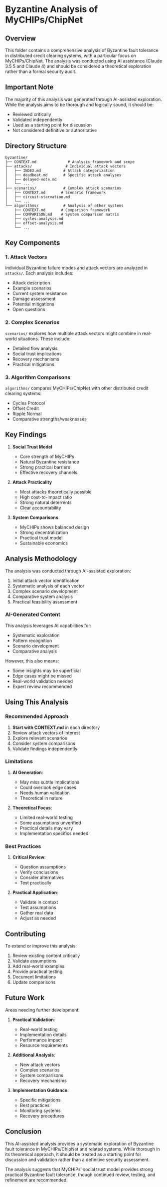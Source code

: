 # Byzantine Analysis of MyCHIPs/ChipNet

## Overview
This folder contains a comprehensive analysis of Byzantine fault tolerance in distributed credit clearing systems, with a particular focus on MyCHIPs/ChipNet. The analysis was conducted using AI assistance (Claude 3.5 5 and Claude 4) and should be considered a theoretical exploration rather than a formal security audit.

## Important Note
The majority of this analysis was generated through AI-assisted exploration. While the analysis aims to be thorough and logically sound, it should be:
- Reviewed critically
- Validated independently
- Used as a starting point for discussion
- Not considered definitive or authoritative

## Directory Structure

```
byzantine/
├── CONTEXT.md              # Analysis framework and scope
├── attacks/               # Individual attack vectors
│   ├── INDEX.md          # Attack categorization
│   ├── deadbeat.md       # Specific attack analyses
│   ├── delayed-vote.md
│   └── ...
├── scenarios/            # Complex attack scenarios
│   ├── CONTEXT.md       # Scenario framework
│   ├── circuit-starvation.md
│   └── ...
└── algorithms/           # Analysis of other systems
    ├── CONTEXT.md       # Comparison framework
    ├── COMPARISON.md    # System comparison matrix
    ├── cycles-analysis.md
    ├── offset-analysis.md
    └── ...
```

## Key Components

### 1. Attack Vectors
Individual Byzantine failure modes and attack vectors are analyzed in `attacks/`. Each analysis includes:
- Attack description
- Example scenarios
- Current system resistance
- Damage assessment
- Potential mitigations
- Open questions

### 2. Complex Scenarios
`scenarios/` explores how multiple attack vectors might combine in real-world situations. These include:
- Detailed flow analysis
- Social trust implications
- Recovery mechanisms
- Practical mitigations

### 3. Algorithm Comparisons
`algorithms/` compares MyCHIPs/ChipNet with other distributed credit clearing systems:
- Cycles Protocol
- Offset Credit
- Ripple Normal
- Comparative strengths/weaknesses

## Key Findings

1. **Social Trust Model**
   - Core strength of MyCHIPs
   - Natural Byzantine resistance
   - Strong practical barriers
   - Effective recovery channels

2. **Attack Practicality**
   - Most attacks theoretically possible
   - High cost-to-impact ratio
   - Strong natural deterrents
   - Clear accountability

3. **System Comparisons**
   - MyCHIPs shows balanced design
   - Strong decentralization
   - Practical trust model
   - Sustainable economics

## Analysis Methodology

The analysis was conducted through AI-assisted exploration:
1. Initial attack vector identification
2. Systematic analysis of each vector
3. Complex scenario development
4. Comparative system analysis
5. Practical feasibility assessment

### AI-Generated Content
This analysis leverages AI capabilities for:
- Systematic exploration
- Pattern recognition
- Scenario development
- Comparative analysis

However, this also means:
- Some insights may be superficial
- Edge cases might be missed
- Real-world validation needed
- Expert review recommended

## Using This Analysis

### Recommended Approach
1. **Start with CONTEXT.md** in each directory
2. Review attack vectors of interest
3. Explore relevant scenarios
4. Consider system comparisons
5. Validate findings independently

### Limitations
1. **AI Generation**:
   - May miss subtle implications
   - Could overlook edge cases
   - Needs human validation
   - Theoretical in nature

2. **Theoretical Focus**:
   - Limited real-world testing
   - Some assumptions unverified
   - Practical details may vary
   - Implementation specifics needed

### Best Practices
1. **Critical Review**:
   - Question assumptions
   - Verify conclusions
   - Consider alternatives
   - Test practically

2. **Practical Application**:
   - Validate in context
   - Test assumptions
   - Gather real data
   - Adjust as needed

## Contributing

To extend or improve this analysis:
1. Review existing content critically
2. Validate assumptions
3. Add real-world examples
4. Provide practical testing
5. Document limitations
6. Update comparisons

## Future Work

Areas needing further development:
1. **Practical Validation**:
   - Real-world testing
   - Implementation details
   - Performance impact
   - Resource requirements

2. **Additional Analysis**:
   - New attack vectors
   - Complex scenarios
   - System comparisons
   - Recovery mechanisms

3. **Implementation Guidance**:
   - Specific mitigations
   - Best practices
   - Monitoring systems
   - Recovery procedures

## Conclusion

This AI-assisted analysis provides a systematic exploration of Byzantine fault tolerance in MyCHIPs/ChipNet and related systems. While thorough in its theoretical approach, it should be treated as a starting point for discussion and validation rather than a definitive security assessment.

The analysis suggests that MyCHIPs' social trust model provides strong practical Byzantine fault tolerance, though continued review, testing, and refinement are recommended. 